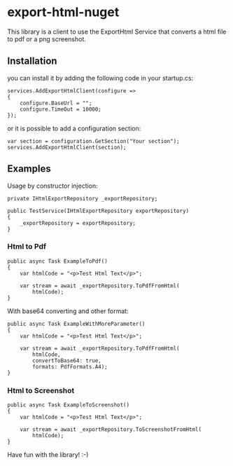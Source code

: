 # export-html-nuget

This library is a client to use the ExportHtml Service that converts a html file to pdf or a png screenshot.

## Installation

you can install it by adding the following code in your startup.cs:


    services.AddExportHtmlClient(configure =>
    {
        configure.BaseUrl = "";
        configure.TimeOut = 10000;
    });

or it is possible to add a configuration section:

    var section = configuration.GetSection("Your section");
    services.AddExportHtmlClient(section);

## Examples

Usage by constructor injection:

    private IHtmlExportRepository _exportRepository;
    
    public TestService(IHtmlExportRepository exportRepository)
    {
        _exportRepository = exportRepository;
    }

### Html to Pdf

    public async Task ExampleToPdf()
    {
        var htmlCode = "<p>Test Html Text</p>";

        var stream = await _exportRepository.ToPdfFromHtml(
            htmlCode);
    }

With base64 converting and other format:

    public async Task ExampleWithMoreParameter()
    {
        var htmlCode = "<p>Test Html Text</p>";

        var stream = await _exportRepository.ToPdfFromHtml(
            htmlCode,
            convertToBase64: true,
            formats: PdfFormats.A4);
    }

### Html to Screenshot

    public async Task ExampleToScreenshot()
    {
        var htmlCode = "<p>Test Html Text</p>";

        var stream = await _exportRepository.ToScreenshotFromHtml(
            htmlCode);
    }

Have fun with the library! :-)

